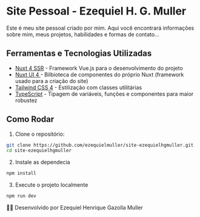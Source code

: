 # Site Pessoal - Ezequiel H. G. Muller

Este é meu site pessoal criado por mim. Aqui você encontrará informações sobre mim, meus projetos, habilidades e formas de contato...

## Ferramentas e Tecnologias Utilizadas

- [Nuxt 4 SSR](https://nuxt.com/) - Framework Vue.js para o desenvolvimento do projeto
- [Nuxt UI 4 ](https://ui.nuxt.com/) - Bilbioteca de componentes do próprio Nuxt (framework usado para a criação do site)
- [Tailwind CSS 4](https://tailwindcss.com/) - Estilização com classes utilitárias
- [TypeScript](https://www.typescriptlang.org/) -  Tipagem de variáveis, funções e componentes para maior robustez

## Como Rodar

1. Clone o repositório:

```bash
git clone https://github.com/ezequielmuller/site-ezequielhgmuller.git
cd site-ezequielhgmuller
```

2. Instale as dependecia
```bash
npm install
```

3. Execute o projeto localmente
```bash
npm run dev
```

🧑‍💻 Desenvolvido por Ezequiel Henrique Gazolla Muller
